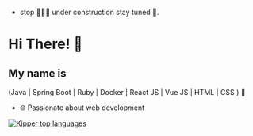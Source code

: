 - stop 👷🏾‍♂ under construction stay tuned 🚧.


<h1>Hi There! 👋</h1>  

## My name is 
(Java | Spring Boot | Ruby | Docker | React JS | Vue JS | HTML | CSS ) 🚀 

- 🌐 Passionate about web development 

<div align="left">
  
[![Kipper top languages](https://github-readme-stats.vercel.app/api/top-langs/?username=rodrigo1408&theme=blue-white)](https://github.com/anuraghazra/github-readme-stats)
  
</div>

